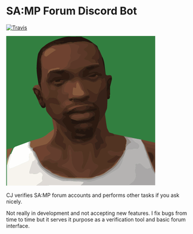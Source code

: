 # SA:MP Forum Discord Bot

[![Travis](https://img.shields.io/travis/Southclaws/cj.svg)](https://travis-ci.org/Southclaws/cj)

![CJ](cj.png)

CJ verifies SA:MP forum accounts and performs other tasks if you ask nicely.

Not really in development and not accepting new features. I fix bugs from time to time but it serves it purpose as a verification tool and basic forum interface.
